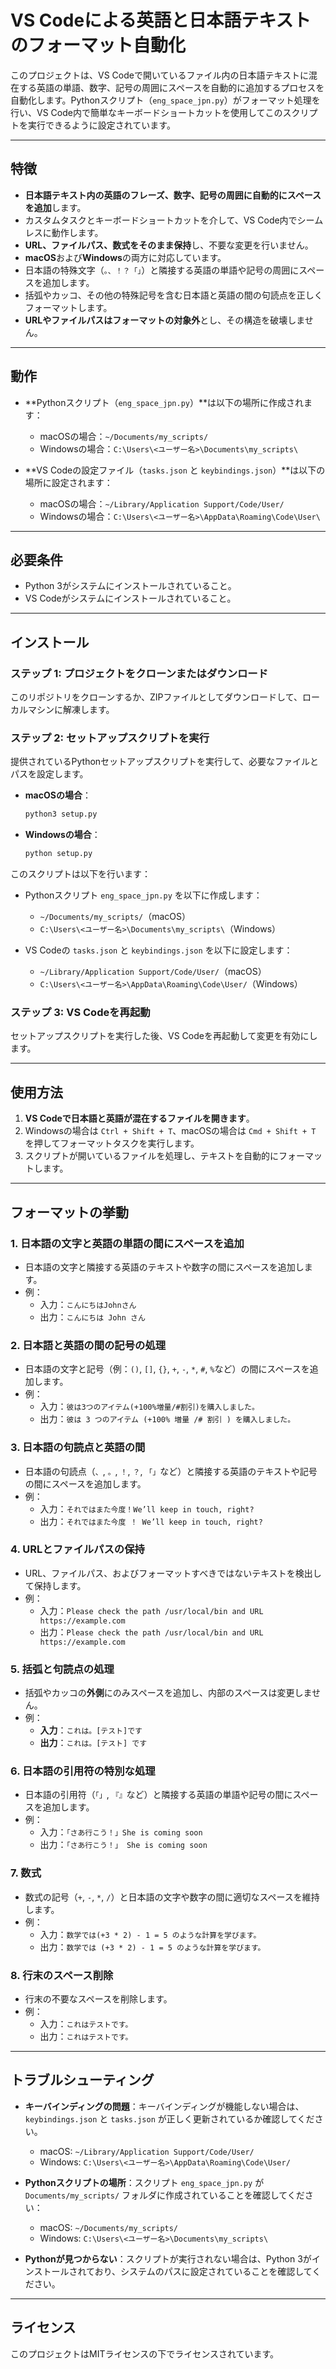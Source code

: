 
# VS Codeによる英語と日本語テキストのフォーマット自動化

このプロジェクトは、VS Codeで開いているファイル内の日本語テキストに混在する英語の単語、数字、記号の周囲にスペースを自動的に追加するプロセスを自動化します。Pythonスクリプト（`eng_space_jpn.py`）がフォーマット処理を行い、VS Code内で簡単なキーボードショートカットを使用してこのスクリプトを実行できるように設定されています。

---

## 特徴

- **日本語テキスト内の英語のフレーズ、数字、記号の周囲に自動的にスペースを追加**します。
- カスタムタスクとキーボードショートカットを介して、VS Code内でシームレスに動作します。
- **URL、ファイルパス、数式をそのまま保持**し、不要な変更を行いません。
- **macOS**および**Windows**の両方に対応しています。
- 日本語の特殊文字（`。、！？「」`）と隣接する英語の単語や記号の周囲にスペースを追加します。
- 括弧やカッコ、その他の特殊記号を含む日本語と英語の間の句読点を正しくフォーマットします。
- **URLやファイルパスはフォーマットの対象外**とし、その構造を破壊しません。

---

## 動作

- **Pythonスクリプト（`eng_space_jpn.py`）**は以下の場所に作成されます：
  - macOSの場合：`~/Documents/my_scripts/`
  - Windowsの場合：`C:\Users\<ユーザー名>\Documents\my_scripts\`

- **VS Codeの設定ファイル（`tasks.json` と `keybindings.json`）**は以下の場所に設定されます：
  - macOSの場合：`~/Library/Application Support/Code/User/`
  - Windowsの場合：`C:\Users\<ユーザー名>\AppData\Roaming\Code\User\`

---

## 必要条件

- Python 3がシステムにインストールされていること。
- VS Codeがシステムにインストールされていること。

---

## インストール

### ステップ 1: プロジェクトをクローンまたはダウンロード
このリポジトリをクローンするか、ZIPファイルとしてダウンロードして、ローカルマシンに解凍します。

### ステップ 2: セットアップスクリプトを実行
提供されているPythonセットアップスクリプトを実行して、必要なファイルとパスを設定します。

- **macOSの場合**：
  ```bash
  python3 setup.py
  ```

- **Windowsの場合**：
  ```bash
  python setup.py
  ```

このスクリプトは以下を行います：
- Pythonスクリプト `eng_space_jpn.py` を以下に作成します：
  - `~/Documents/my_scripts/`（macOS）
  - `C:\Users\<ユーザー名>\Documents\my_scripts\`（Windows）
  
- VS Codeの `tasks.json` と `keybindings.json` を以下に設定します：
  - `~/Library/Application Support/Code/User/`（macOS）
  - `C:\Users\<ユーザー名>\AppData\Roaming\Code\User/`（Windows）

### ステップ 3: VS Codeを再起動
セットアップスクリプトを実行した後、VS Codeを再起動して変更を有効にします。

---

## 使用方法

1. **VS Codeで日本語と英語が混在するファイルを開きます**。
2. Windowsの場合は `Ctrl + Shift + T`、macOSの場合は `Cmd + Shift + T` を押してフォーマットタスクを実行します。
3. スクリプトが開いているファイルを処理し、テキストを自動的にフォーマットします。

---

## フォーマットの挙動

### 1. **日本語の文字と英語の単語の間にスペースを追加**
   - 日本語の文字と隣接する英語のテキストや数字の間にスペースを追加します。
   - 例：
     - 入力：`こんにちはJohnさん`
     - 出力：`こんにちは John さん`

### 2. **日本語と英語の間の記号の処理**
   - 日本語の文字と記号（例：`()`, `[]`, `{}`, `+`, `-`, `*`, `#`, `%`など）の間にスペースを追加します。
   - 例：
     - 入力：`彼は3つのアイテム(+100%増量/#割引)を購入しました。`
     - 出力：`彼は 3 つのアイテム (+100% 増量 /# 割引 ) を購入しました。`

### 3. **日本語の句読点と英語の間**
   - 日本語の句読点（`、`, `。`, `！`, `？`, `「」`など）と隣接する英語のテキストや記号の間にスペースを追加します。
   - 例：
     - 入力：`それではまた今度！We’ll keep in touch, right?`
     - 出力：`それではまた今度 ！ We’ll keep in touch, right?`

### 4. **URLとファイルパスの保持**
   - URL、ファイルパス、およびフォーマットすべきではないテキストを検出して保持します。
   - 例：
     - 入力：`Please check the path /usr/local/bin and URL https://example.com`
     - 出力：`Please check the path /usr/local/bin and URL https://example.com`

### 5. **括弧と句読点の処理**
   - 括弧やカッコの**外側**にのみスペースを追加し、内部のスペースは変更しません。
   - 例：
     - **入力**：`これは。[テスト]です`
     - **出力**：`これは。[テスト] です`

### 6. **日本語の引用符の特別な処理**
   - 日本語の引用符（`「」`, `『』`など）と隣接する英語の単語や記号の間にスペースを追加します。
   - 例：
     - 入力：`「さあ行こう！」She is coming soon`
     - 出力：`「さあ行こう！」 She is coming soon`

### 7. **数式**
   - 数式の記号（`+`, `-`, `*`, `/`）と日本語の文字や数字の間に適切なスペースを維持します。
   - 例：
     - 入力：`数学では(+3 * 2) - 1 = 5 のような計算を学びます。`
     - 出力：`数学では (+3 * 2) - 1 = 5 のような計算を学びます。`

### 8. **行末のスペース削除**
   - 行末の不要なスペースを削除します。
   - 例：
     - 入力：`これはテストです。     `
     - 出力：`これはテストです。`

---

## トラブルシューティング

- **キーバインディングの問題**：キーバインディングが機能しない場合は、`keybindings.json` と `tasks.json` が正しく更新されているか確認してください。
  - macOS: `~/Library/Application Support/Code/User/`
  - Windows: `C:\Users\<ユーザー名>\AppData\Roaming\Code\User/`

- **Pythonスクリプトの場所**：スクリプト `eng_space_jpn.py` が `Documents/my_scripts/` フォルダに作成されていることを確認してください：
  - macOS: `~/Documents/my_scripts/`
  - Windows: `C:\Users\<ユーザー名>\Documents\my_scripts\`

- **Pythonが見つからない**：スクリプトが実行されない場合は、Python 3がインストールされており、システムのパスに設定されていることを確認してください。

---

## ライセンス

このプロジェクトはMITライセンスの下でライセンスされています。
